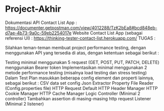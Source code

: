 # Project-Akhir
Dokumentasi API Contact List App : https://documenter.getpostman.com/view/4012288/TzK2bEa8#bcd848eb-d7ae-4b73-9a0c-59eb2254017e
Website Contact List App (sebagai referensi UI) : https://thinking-tester-contact-list.herokuapp.com/
TUGAS :

Silahkan teman-teman membuat project performance testing, dengan menggunakan API yang tersedia di atas, dengan ketentuan sebagai berikut :

Testing minimal menggunakan 5 request (GET, POST, PUT, PATCH, DELETE) menggunakan Bearer token
Implementasikan minimal menggunakan 2 metode performance testing (misalnya load testing dan stress testing)
Dalam Test Plan masukkan beberapa config element dan properti lainnya, sebagai berikut :
CSV data set config
Json Extractor
Property File Reader (Config.properties file)
HTTP Request Default
HTTP Header Manager
HTTP Cookie Manager
HTTP Cache Manager
Logic Controller (Minimal 2 controller)
Tambahkan assertion di masing-masing http request
Listener (Minimal 2 listener)
